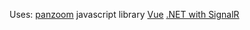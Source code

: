 Uses:
[panzoom](https://github.com/anvaka/panzoom) javascript library
[Vue](https://vuejs.org)
[.NET with SignalR](https://dotnet.microsoft.com/apps/aspnet/real-time)